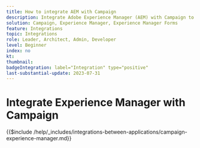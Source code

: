 ```yaml
---
title: How to integrate AEM with Campaign
description: Integrate Adobe Experience Manager (AEM) with Campaign to create and manage email campaigns.
solution: Campaign, Experience Manager, Experience Manager Forms
feature: Integrations
topic: Integrations
role: Leader, Architect, Admin, Developer
level: Beginner
index: no
kt:
thumbnail:
badgeIntegration: label="Integration" type="positive"
last-substantial-update: 2023-07-31
---
```


# Integrate Experience Manager with Campaign

{{$include /help/_includes/integrations-between-applications/campaign-experience-manager.md}}
